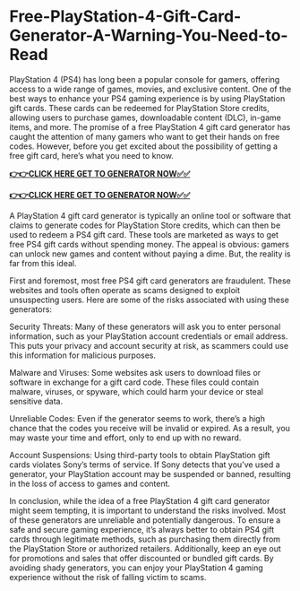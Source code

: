 # Free-PlayStation-4-Gift-Card-Generator-A-Warning-You-Need-to-Read

PlayStation 4 (PS4) has long been a popular console for gamers, offering access to a wide range of games, movies, and exclusive content. One of the best ways to enhance your PS4 gaming experience is by using PlayStation gift cards. These cards can be redeemed for PlayStation Store credits, allowing users to purchase games, downloadable content (DLC), in-game items, and more. The promise of a free PlayStation 4 gift card generator has caught the attention of many gamers who want to get their hands on free codes. However, before you get excited about the possibility of getting a free gift card, here’s what you need to know.

[**👉👉CLICK HERE GET TO GENERATOR NOW✅✅**](https://free24.raj-solution.com/free-psn-gift-card/)

[**👉👉CLICK HERE GET TO GENERATOR NOW✅✅**](https://free24.raj-solution.com/free-psn-gift-card/)

A PlayStation 4 gift card generator is typically an online tool or software that claims to generate codes for PlayStation Store credits, which can then be used to redeem a PS4 gift card. These tools are marketed as ways to get free PS4 gift cards without spending money. The appeal is obvious: gamers can unlock new games and content without paying a dime. But, the reality is far from this ideal.

First and foremost, most free PS4 gift card generators are fraudulent. These websites and tools often operate as scams designed to exploit unsuspecting users. Here are some of the risks associated with using these generators:

Security Threats: Many of these generators will ask you to enter personal information, such as your PlayStation account credentials or email address. This puts your privacy and account security at risk, as scammers could use this information for malicious purposes.

Malware and Viruses: Some websites ask users to download files or software in exchange for a gift card code. These files could contain malware, viruses, or spyware, which could harm your device or steal sensitive data.

Unreliable Codes: Even if the generator seems to work, there’s a high chance that the codes you receive will be invalid or expired. As a result, you may waste your time and effort, only to end up with no reward.

Account Suspensions: Using third-party tools to obtain PlayStation gift cards violates Sony’s terms of service. If Sony detects that you’ve used a generator, your PlayStation account may be suspended or banned, resulting in the loss of access to games and content.

In conclusion, while the idea of a free PlayStation 4 gift card generator might seem tempting, it is important to understand the risks involved. Most of these generators are unreliable and potentially dangerous. To ensure a safe and secure gaming experience, it’s always better to obtain PS4 gift cards through legitimate methods, such as purchasing them directly from the PlayStation Store or authorized retailers. Additionally, keep an eye out for promotions and sales that offer discounted or bundled gift cards. By avoiding shady generators, you can enjoy your PlayStation 4 gaming experience without the risk of falling victim to scams.
